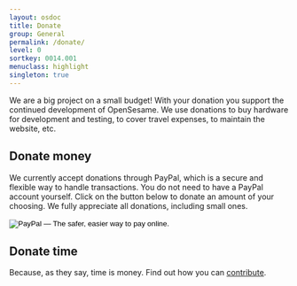 ```yaml
---
layout: osdoc
title: Donate
group: General
permalink: /donate/
level: 0
sortkey: 0014.001
menuclass: highlight
singleton: true
---
```


We are a big project on a small budget! With your donation you support the continued development of OpenSesame. We use donations to buy hardware for development and testing, to cover travel expenses, to maintain the website, etc.

Donate money
------------

We currently accept donations through PayPal, which is a secure and flexible way to handle transactions. You do not need to have a PayPal account yourself. Click on the button below to donate an amount of your choosing. We fully appreciate all donations, including small ones.

<div class='no-img-border'>

<form action="https://www.paypal.com/cgi-bin/webscr" method="post" class="PayPal">
<input type="hidden" name="cmd" value="_s-xclick">
<input type="hidden" name="hosted_button_id" value="DNFH3KT5M796N">
<input type="image" src="https://www.paypalobjects.com/en_US/GB/i/btn/btn_donateCC_LG.gif" mce_src="https://www.paypalobjects.com/en_US/GB/i/btn/btn_donateCC_LG.gif" border="0" name="submit" alt="PayPal — The safer, easier way to pay online.">
<img alt="" border="0" src="https://www.paypalobjects.com/nl_NL/i/scr/pixel.gif" mce_src="https://www.paypalobjects.com/nl_NL/i/scr/pixel.gif" width="1" height="1"></form>

</div>

Donate time
-----------

Because, as they say, time is money. Find out how you can [contribute][].

[contribute]: /contribute/how
